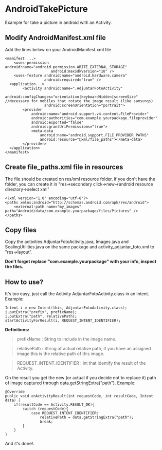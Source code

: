 # AndroidTakePicture

Example for take a picture in android with an Activity.

## Modify AndroidManifest.xml file

Add the lines below on your AndroidManifest.xml file 

```
<manifest ...>
    <uses-permission android:name="android.permission.WRITE_EXTERNAL_STORAGE"
                     android:maxSdkVersion="18" />
    <uses-feature android:name="android.hardware.camera"
                  android:required="true" />
  <application...>
        <activity android:name=".AdjuntarFotoActivity"
                  android:configChanges="orientation|keyboardHidden|screenSize" //Necessary for mobiles that rotate the image result (like samsungs)
                  android:screenOrientation="portrait">  
        <provider
            android:name="android.support.v4.content.FileProvider"
            android:authorities="com.example.yourpackage.fileprovider"
            android:exported="false"
            android:grantUriPermissions="true">
            <meta-data
                android:name="android.support.FILE_PROVIDER_PATHS"
                android:resource="@xml/file_paths"></meta-data>
        </provider>     
  </application>
</manifest>
```

## Create file_paths.xml file in resources

The file should be created on res/xml resource folder, if you don't have the folder, you can create it in "res->secondary click->new->android resource directory->select xml"

```
<?xml version="1.0" encoding="utf-8"?>
<paths xmlns:android="http://schemas.android.com/apk/res/android">
    <external-path name="my_images" path="Android/data/com.example.yourpackage/files/Pictures" />
</paths>
```

## Copy files

Copy the activities AdjuntarFotoActivity.java, Images.java and ScalingUtilities.java on the same package and activity_adjuntar_foto.xml to "res->layout".

**__Don't forget replace "com.example.yourpackage" with your info, inspect the files.__**

## How to use?

It's too easy, just call the Activity AdjuntarFotoActivity.class in an intent. Example:

```
Intent i = new Intent(this, AdjuntarFotoActivity.class);
i.putExtra("prefix", prefixName);
i.putExtra("path", relativePath);
startActivityForResult(i, REQUEST_INTENT_IDENTIFIER);
```

**Definitions:**
> prefixName : String to include in the image name.

> relativePath : String of actual relative path, if you have an assigned image this is the relative path of this image.

> REQUEST_INTENT_IDENTIFIER : int that identify the result of the Activity.

On the result you get the new (or actual if you decide not to replace it) path of image captured through data.getStringExtra("path"). Example:

```
@Override
public void onActivityResult(int requestCode, int resultCode, Intent data) {
    if(resultCode == Activity.RESULT_OK){
        switch (requestCode){
            case REQUEST_INTENT_IDENTIFIER:
                relativePath = data.getStringExtra("path");
                break;
        }
    }
}
```
And it's done!.


